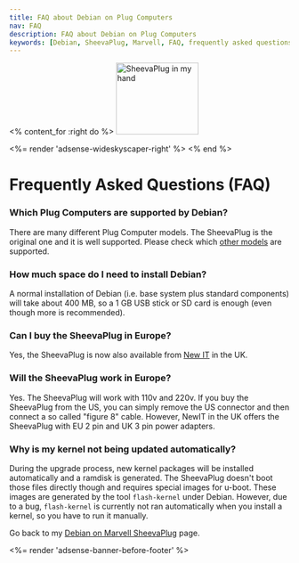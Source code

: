 ```yaml
---
title: FAQ about Debian on Plug Computers
nav: FAQ
description: FAQ about Debian on Plug Computers
keywords: [Debian, SheevaPlug, Marvell, FAQ, frequently asked questions, help, troubleshooting]
---
```


<% content_for :right do %>
<img src = "../images/r_sheevaplug_hand.jpg" class="border" alt="SheevaPlug in my hand" width="148" height="129" />

<%= render 'adsense-wideskyscaper-right' %>
<% end %>

<h1>Frequently Asked Questions (FAQ)</h1>

<h3>Which Plug Computers are supported by Debian?</h3>

There are many different Plug Computer models.  The SheevaPlug is the
original one and it is well supported.  Please check which <a href =
"../plugs">other models</a> are supported.

<h3>How much space do I need to install Debian?</h3>

A normal installation of Debian (i.e. base system plus standard components)
will take about 400 MB, so a 1 GB USB stick or SD card is enough (even
though more is recommended).

<h3>Can I buy the SheevaPlug in Europe?</h3>

Yes, the SheevaPlug is now also available from <a href =
"http://www.newit.co.uk/">New IT</a> in the UK.

<h3>Will the SheevaPlug work in Europe?</h3>

Yes.  The SheevaPlug will work with 110v and 220v.  If you buy the
SheevaPlug from the US, you can simply remove the US connector and then
connect a so called "figure 8" cable.  However, NewIT in the UK offers the
SheevaPlug with EU 2 pin and UK 3 pin power adapters.

<h3>Why is my kernel not being updated automatically?</h3>

During the upgrade process, new kernel packages will be installed
automatically and a ramdisk is generated.  The SheevaPlug doesn't boot
those files directly though and requires special images for u-boot.  These
images are generated by the tool `flash-kernel` under Debian.  However, due
to a bug, `flash-kernel` is currently not ran automatically when you
install a kernel, so you have to run it manually.

Go back to my <a href = "..">Debian on Marvell SheevaPlug</a> page.

<div class="bbf">
<%= render 'adsense-banner-before-footer' %>
</div>

